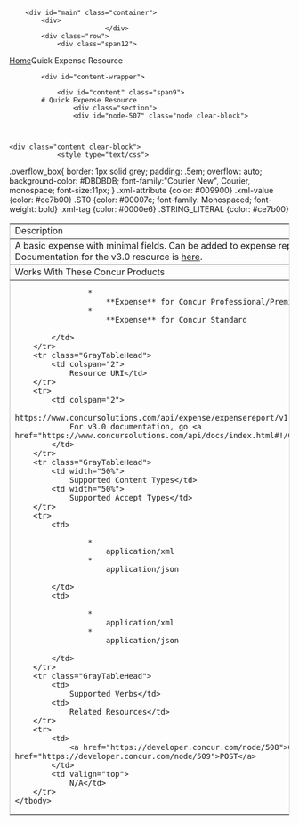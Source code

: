 
        <div id="main" class="container">
            <div>
                            </div>
            <div class="row">
                <div class="span12">
<div class="breadcrumbs"><a href="/">Home</a>Quick Expense Resource</div>
                </div>
            </div>

            <div id="content-wrapper">
<!-- <div class="row"> -->
                <div id="content" class="span9">
            # Quick Expense Resource
                    <div class="section">
                    <div id="node-507" class="node clear-block">


    
    <div class="content clear-block">
                <style type="text/css">
.overflow_box{
border: 1px solid grey;
padding: .5em;
overflow: auto;
background-color: #DBDBDB;
font-family:"Courier New", Courier, monospace;
font-size:11px;
}
.xml-attribute {color: #009900}
.xml-value {color: #ce7b00}
.ST0 {color: #00007c; font-family: Monospaced; font-weight: bold}
.xml-tag {color: #0000e6}
.STRING_LITERAL {color: #ce7b00}</style>
<table border="1" bordercolor="#dbdbdb" cellpadding="3" cellspacing="0" width="100%">
    <tbody>
        <tr class="GrayTableHead">
            <td colspan="2">
                Description</td>
        </tr>
        <tr>
            <td colspan="2">
                A basic expense with minimal fields. Can be added to expense reports from within Concur. Documentation for the v3.0 resource is <a href="https://www.concursolutions.com/api/docs/index.html#!/QuickExpenses">here</a>.</td>
        </tr>
        <tr class="GrayTableHead">
            <td colspan="2">
                Works With These Concur Products</td>
        </tr>
        <tr>
            <td colspan="2">
                
                    * 
                        **Expense** for Concur Professional/Premium
                    * 
                        **Expense** for Concur Standard
                
            </td>
        </tr>
        <tr class="GrayTableHead">
            <td colspan="2">
                Resource URI</td>
        </tr>
        <tr>
            <td colspan="2">
                https://www.concursolutions.com/api/expense/expensereport/v1.0/quickexpense
                For v3.0 documentation, go <a href="https://www.concursolutions.com/api/docs/index.html#!/QuickExpenses">here</a>.
            </td>
        </tr>
        <tr class="GrayTableHead">
            <td width="50%">
                Supported Content Types</td>
            <td width="50%">
                Supported Accept Types</td>
        </tr>
        <tr>
            <td>
                
                    * 
                        application/xml
                    * 
                        application/json
                
            </td>
            <td>
                
                    * 
                        application/xml
                    * 
                        application/json
                
            </td>
        </tr>
        <tr class="GrayTableHead">
            <td>
                Supported Verbs</td>
            <td>
                Related Resources</td>
        </tr>
        <tr>
            <td>
                <a href="https://developer.concur.com/node/508">GET</a> , <a href="https://developer.concur.com/node/509">POST</a>
            </td>
            <td valign="top">
                N/A</td>
        </tr>
    </tbody>
</table>
<br />
